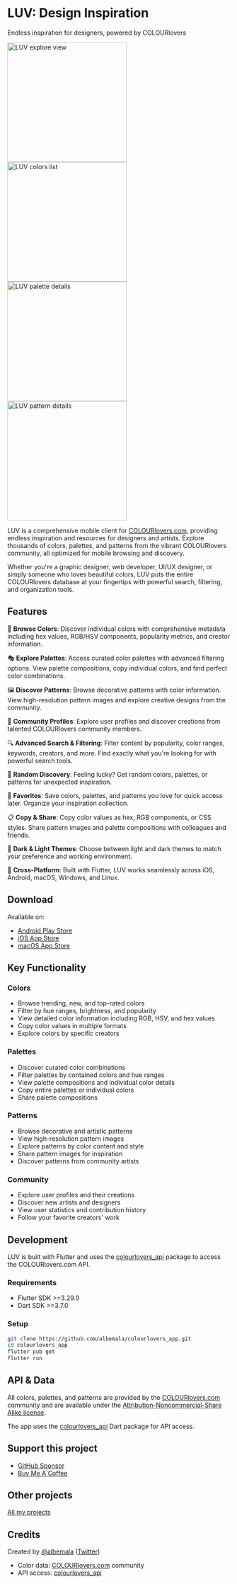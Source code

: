 # LUV: Design Inspiration

Endless inspiration for designers, powered by COLOURlovers

<img src="https://github.com/albemala/colourlovers-app/blob/main/screenshots/2.x/en/newerIphoneScreenshots/explore_view.png?raw=true" alt="LUV explore view" width="270"/> <img src="https://github.com/albemala/colourlovers-app/blob/main/screenshots/2.x/en/newerIphoneScreenshots/colors_list_view.png?raw=true" alt="LUV colors list" width="270"/> <img src="https://github.com/albemala/colourlovers-app/blob/main/screenshots/2.x/en/newerIphoneScreenshots/palette_details_view.png?raw=true" alt="LUV palette details" width="270"/> <img src="https://github.com/albemala/colourlovers-app/blob/main/screenshots/2.x/en/newerIphoneScreenshots/pattern_details_view.png?raw=true" alt="LUV pattern details" width="270"/>

LUV is a comprehensive mobile client for [COLOURlovers.com](https://www.colourlovers.com), providing endless inspiration and resources for designers and artists. Explore thousands of colors, palettes, and patterns from the vibrant COLOURlovers community, all optimized for mobile browsing and discovery.

Whether you're a graphic designer, web developer, UI/UX designer, or simply someone who loves beautiful colors, LUV puts the entire COLOURlovers database at your fingertips with powerful search, filtering, and organization tools.

## Features

🎨 **Browse Colors**: Discover individual colors with comprehensive metadata including hex values, RGB/HSV components, popularity metrics, and creator information.

🎭 **Explore Palettes**: Access curated color palettes with advanced filtering options. View palette compositions, copy individual colors, and find perfect color combinations.

🖼️ **Discover Patterns**: Browse decorative patterns with color information. View high-resolution pattern images and explore creative designs from the community.

👥 **Community Profiles**: Explore user profiles and discover creations from talented COLOURlovers community members.

🔍 **Advanced Search & Filtering**: Filter content by popularity, color ranges, keywords, creators, and more. Find exactly what you're looking for with powerful search tools.

🎲 **Random Discovery**: Feeling lucky? Get random colors, palettes, or patterns for unexpected inspiration.

💾 **Favorites**: Save colors, palettes, and patterns you love for quick access later. Organize your inspiration collection.

📋 **Copy & Share**: Copy color values as hex, RGB components, or CSS styles. Share pattern images and palette compositions with colleagues and friends.

🌙 **Dark & Light Themes**: Choose between light and dark themes to match your preference and working environment.

📱 **Cross-Platform**: Built with Flutter, LUV works seamlessly across iOS, Android, macOS, Windows, and Linux.

## Download

Available on:

- [Android Play Store](https://play.google.com/store/apps/details?id=me.albemala.luv&hl=en)
- [iOS App Store](https://apps.apple.com/us/app/color-picker-luv/id1438312561)
- [macOS App Store](https://apps.apple.com/us/app/color-picker-luv/id1438312561)

## Key Functionality

### Colors
- Browse trending, new, and top-rated colors
- Filter by hue ranges, brightness, and popularity
- View detailed color information including RGB, HSV, and hex values
- Copy color values in multiple formats
- Explore colors by specific creators

### Palettes
- Discover curated color combinations
- Filter palettes by contained colors and hue ranges
- View palette compositions and individual color details
- Copy entire palettes or individual colors
- Share palette compositions

### Patterns
- Browse decorative and artistic patterns
- View high-resolution pattern images
- Explore patterns by color content and style
- Share pattern images for inspiration
- Discover patterns from community artists

### Community
- Explore user profiles and their creations
- Discover new artists and designers
- View user statistics and contribution history
- Follow your favorite creators' work

## Development

LUV is built with Flutter and uses the [colourlovers_api](https://github.com/albemala/colourlovers-api-dart) package to access the COLOURlovers.com API.

### Requirements
- Flutter SDK >=3.29.0
- Dart SDK >=3.7.0

### Setup
```bash
git clone https://github.com/albemala/colourlovers_app.git
cd colourlovers_app
flutter pub get
flutter run
```

## API & Data

All colors, palettes, and patterns are provided by the [COLOURlovers.com](https://www.colourlovers.com) community and are available under the [Attribution-Noncommercial-Share Alike license](http://creativecommons.org/licenses/by-nc-sa/3.0/).

The app uses the [colourlovers_api](https://github.com/albemala/colourlovers-api-dart) Dart package for API access.

## Support this project

- [GitHub Sponsor](https://github.com/sponsors/albemala)
- [Buy Me A Coffee](https://www.buymeacoffee.com/albemala)

## Other projects

[All my projects](https://projects.albemala.me/)

## Credits

Created by [@albemala](https://github.com/albemala) ([Twitter](https://twitter.com/albemala))

- Color data: [COLOURlovers.com](https://www.colourlovers.com) community
- API access: [colourlovers_api](https://github.com/albemala/colourlovers-api-dart)
